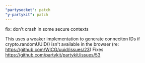 ```yaml
---
"partysocket": patch
"y-partykit": patch
---
```


fix: don't crash in some secure contexts

This uses a weaker implementation to generate conneciton IDs if crypto.randomUUID() isn't available in the browser (re: https://github.com/WICG/uuid/issues/23) Fixes https://github.com/partykit/partykit/issues/53
